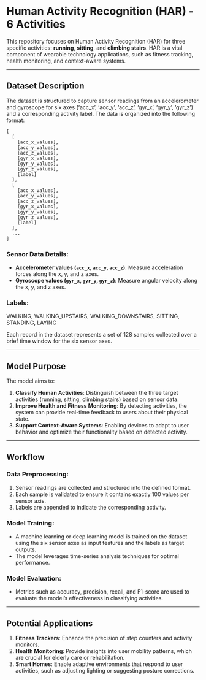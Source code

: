 # Human Activity Recognition (HAR) - 6 Activities

This repository focuses on Human Activity Recognition (HAR) for three specific activities: **running**, **sitting**, and **climbing stairs**. HAR is a vital component of wearable technology applications, such as fitness tracking, health monitoring, and context-aware systems.

---

## Dataset Description

The dataset is structured to capture sensor readings from an accelerometer and gyroscope for six axes (‘acc_x’, ‘acc_y’, ‘acc_z’, ‘gyr_x’, ‘gyr_y’, ‘gyr_z’) and a corresponding activity label. The data is organized into the following format:

```
[
  [
    [acc_x_values],
    [acc_y_values],
    [acc_z_values],
    [gyr_x_values],
    [gyr_y_values],
    [gyr_z_values],
    [label]
  ],
  [
    [acc_x_values],
    [acc_y_values],
    [acc_z_values],
    [gyr_x_values],
    [gyr_y_values],
    [gyr_z_values],
    [label]
  ],
  ...
]
```

### Sensor Data Details:

- **Accelerometer values (`acc_x`, `acc_y`, `acc_z`)**: Measure acceleration forces along the x, y, and z axes.
- **Gyroscope values (`gyr_x`, `gyr_y`, `gyr_z`)**: Measure angular velocity along the x, y, and z axes.

### Labels:

WALKING, WALKING_UPSTAIRS, WALKING_DOWNSTAIRS, SITTING, STANDING, LAYING

Each record in the dataset represents a set of 128 samples collected over a brief time window for the six sensor axes.

---

## Model Purpose

The model aims to:

1. **Classify Human Activities**: Distinguish between the three target activities (running, sitting, climbing stairs) based on sensor data.
2. **Improve Health and Fitness Monitoring**: By detecting activities, the system can provide real-time feedback to users about their physical state.
3. **Support Context-Aware Systems**: Enabling devices to adapt to user behavior and optimize their functionality based on detected activity.

---

## Workflow

### Data Preprocessing:

1. Sensor readings are collected and structured into the defined format.
2. Each sample is validated to ensure it contains exactly 100 values per sensor axis.
3. Labels are appended to indicate the corresponding activity.

### Model Training:

- A machine learning or deep learning model is trained on the dataset using the six sensor axes as input features and the labels as target outputs.
- The model leverages time-series analysis techniques for optimal performance.

### Model Evaluation:

- Metrics such as accuracy, precision, recall, and F1-score are used to evaluate the model’s effectiveness in classifying activities.

---

## Potential Applications

1. **Fitness Trackers**: Enhance the precision of step counters and activity monitors.
2. **Health Monitoring**: Provide insights into user mobility patterns, which are crucial for elderly care or rehabilitation.
3. **Smart Homes**: Enable adaptive environments that respond to user activities, such as adjusting lighting or suggesting posture corrections.
